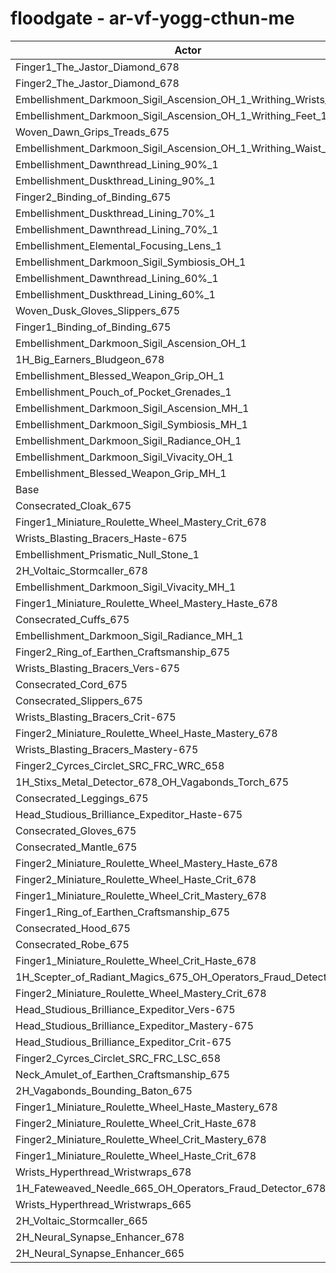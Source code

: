 # floodgate - ar-vf-yogg-cthun-me
| Actor | DPS | Increase |
|---|:---:|:---:|
|Finger1_The_Jastor_Diamond_678|3115648|1.32%|
|Finger2_The_Jastor_Diamond_678|3108272|1.08%|
|Embellishment_Darkmoon_Sigil_Ascension_OH_1_Writhing_Wrists_1|3106775|1.03%|
|Embellishment_Darkmoon_Sigil_Ascension_OH_1_Writhing_Feet_1|3105531|0.99%|
|Woven_Dawn_Grips_Treads_675|3104127|0.94%|
|Embellishment_Darkmoon_Sigil_Ascension_OH_1_Writhing_Waist_1|3103971|0.94%|
|Embellishment_Dawnthread_Lining_90%_1|3098431|0.76%|
|Embellishment_Duskthread_Lining_90%_1|3097950|0.74%|
|Finger2_Binding_of_Binding_675|3097484|0.73%|
|Embellishment_Duskthread_Lining_70%_1|3092102|0.55%|
|Embellishment_Dawnthread_Lining_70%_1|3091840|0.54%|
|Embellishment_Elemental_Focusing_Lens_1|3090976|0.52%|
|Embellishment_Darkmoon_Sigil_Symbiosis_OH_1|3089742|0.48%|
|Embellishment_Dawnthread_Lining_60%_1|3089306|0.46%|
|Embellishment_Duskthread_Lining_60%_1|3088971|0.45%|
|Woven_Dusk_Gloves_Slippers_675|3088516|0.44%|
|Finger1_Binding_of_Binding_675|3088453|0.43%|
|Embellishment_Darkmoon_Sigil_Ascension_OH_1|3088269|0.43%|
|1H_Big_Earners_Bludgeon_678|3087669|0.41%|
|Embellishment_Blessed_Weapon_Grip_OH_1|3085442|0.34%|
|Embellishment_Pouch_of_Pocket_Grenades_1|3085419|0.33%|
|Embellishment_Darkmoon_Sigil_Ascension_MH_1|3081872|0.22%|
|Embellishment_Darkmoon_Sigil_Symbiosis_MH_1|3081101|0.19%|
|Embellishment_Darkmoon_Sigil_Radiance_OH_1|3080226|0.17%|
|Embellishment_Darkmoon_Sigil_Vivacity_OH_1|3078986|0.13%|
|Embellishment_Blessed_Weapon_Grip_MH_1|3077726|0.08%|
|Base|3075120|0.00%|
|Consecrated_Cloak_675|3073714|-0.05%|
|Finger1_Miniature_Roulette_Wheel_Mastery_Crit_678|3073663|-0.05%|
|Wrists_Blasting_Bracers_Haste-675|3073547|-0.05%|
|Embellishment_Prismatic_Null_Stone_1|3073075|-0.07%|
|2H_Voltaic_Stormcaller_678|3072772|-0.08%|
|Embellishment_Darkmoon_Sigil_Vivacity_MH_1|3072428|-0.09%|
|Finger1_Miniature_Roulette_Wheel_Mastery_Haste_678|3072376|-0.09%|
|Consecrated_Cuffs_675|3072055|-0.10%|
|Embellishment_Darkmoon_Sigil_Radiance_MH_1|3071656|-0.11%|
|Finger2_Ring_of_Earthen_Craftsmanship_675|3071452|-0.12%|
|Wrists_Blasting_Bracers_Vers-675|3070627|-0.15%|
|Consecrated_Cord_675|3070436|-0.15%|
|Consecrated_Slippers_675|3070175|-0.16%|
|Wrists_Blasting_Bracers_Crit-675|3068881|-0.20%|
|Finger2_Miniature_Roulette_Wheel_Haste_Mastery_678|3068785|-0.21%|
|Wrists_Blasting_Bracers_Mastery-675|3068767|-0.21%|
|Finger2_Cyrces_Circlet_SRC_FRC_WRC_658|3068401|-0.22%|
|1H_Stixs_Metal_Detector_678_OH_Vagabonds_Torch_675|3068162|-0.23%|
|Consecrated_Leggings_675|3067857|-0.24%|
|Head_Studious_Brilliance_Expeditor_Haste-675|3067000|-0.26%|
|Consecrated_Gloves_675|3066631|-0.28%|
|Consecrated_Mantle_675|3065809|-0.30%|
|Finger2_Miniature_Roulette_Wheel_Mastery_Haste_678|3065317|-0.32%|
|Finger2_Miniature_Roulette_Wheel_Haste_Crit_678|3065215|-0.32%|
|Finger1_Miniature_Roulette_Wheel_Crit_Mastery_678|3065210|-0.32%|
|Finger1_Ring_of_Earthen_Craftsmanship_675|3063446|-0.38%|
|Consecrated_Hood_675|3062735|-0.40%|
|Consecrated_Robe_675|3061455|-0.44%|
|Finger1_Miniature_Roulette_Wheel_Crit_Haste_678|3061357|-0.45%|
|1H_Scepter_of_Radiant_Magics_675_OH_Operators_Fraud_Detector_678|3060324|-0.48%|
|Finger2_Miniature_Roulette_Wheel_Mastery_Crit_678|3058997|-0.52%|
|Head_Studious_Brilliance_Expeditor_Vers-675|3058462|-0.54%|
|Head_Studious_Brilliance_Expeditor_Mastery-675|3056713|-0.60%|
|Head_Studious_Brilliance_Expeditor_Crit-675|3056272|-0.61%|
|Finger2_Cyrces_Circlet_SRC_FRC_LSC_658|3055635|-0.63%|
|Neck_Amulet_of_Earthen_Craftsmanship_675|3054293|-0.68%|
|2H_Vagabonds_Bounding_Baton_675|3054188|-0.68%|
|Finger1_Miniature_Roulette_Wheel_Haste_Mastery_678|3050925|-0.79%|
|Finger2_Miniature_Roulette_Wheel_Crit_Haste_678|3050637|-0.80%|
|Finger2_Miniature_Roulette_Wheel_Crit_Mastery_678|3048888|-0.85%|
|Finger1_Miniature_Roulette_Wheel_Haste_Crit_678|3048312|-0.87%|
|Wrists_Hyperthread_Wristwraps_678|3025558|-1.61%|
|1H_Fateweaved_Needle_665_OH_Operators_Fraud_Detector_678|3021986|-1.73%|
|Wrists_Hyperthread_Wristwraps_665|3013978|-1.99%|
|2H_Voltaic_Stormcaller_665|2974818|-3.26%|
|2H_Neural_Synapse_Enhancer_678|2974307|-3.28%|
|2H_Neural_Synapse_Enhancer_665|2888245|-6.08%|
